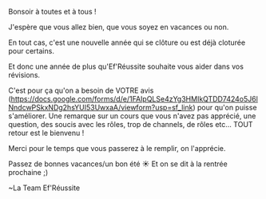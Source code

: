 Bonsoir à toutes et à tous !

J'espère que vous allez bien, que vous soyez en vacances ou non.

En tout cas, c'est une nouvelle année qui se clôture ou est déjà cloturée pour certains.

Et donc une année de plus qu'Ef'Réussite souhaite vous aider dans vos révisions.

C'est pour ça qu'on a besoin de VOTRE avis (https://docs.google.com/forms/d/e/1FAIpQLSe4zYg3HMIkQTDD7424o5J6lNndcwPSkxNDg2hsYUI53UwxaA/viewform?usp=sf_link) pour qu'on puisse s'améliorer.
Une remarque sur un cours que vous n'avez pas apprécié, une question, des soucis avec les rôles, trop de channels, de rôles etc...
TOUT retour est le bienvenu !

Merci pour le temps que vous passerez à le remplir, on l'apprécie.

Passez de bonnes vacances/un bon été ☀
Et on se dit à la rentrée prochaine ;)

~La Team Ef'Réussite

